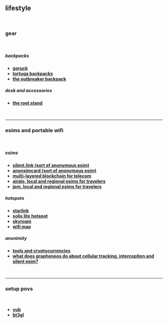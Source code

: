## lifestyle

<br>

### gear

<br>

##### backpacks

* **[goruck](https://www.goruck.com/)**
* **[tortuga backpacks](https://www.tortugabackpacks.com/)**
* **[the outbreaker backpack](https://www.tortugabackpacks.com/products/outbreaker-travel-backpack)**

##### desk and accessories

* **[the root stand](https://www.therooststand.com/)**

<br>

---

### esims and portable wifi 

<br>

##### esims

* **[silent.link (sort of anonymous esim)](https://silent.link/)**
* **[anonsimcard  (sort of anonymous esim)](https://anonsimcard.com/)**
* **[multi-layered blockchain for telecom](https://www.dentnet.io/)**
* **[airalo, local and regional esims for travelers](https://www.airalo.com/)**
* **[jpm, local and regional esims for travelers](https://jmp.chat/sim)**

##### hotspots

* **[starlink](https://www.starlink.com/)**
* **[solis lite hotspot](https://soliswifi.co/products/solis-lite-hotspot)**
* **[skyroam](https://www.skyroam.com/wifi-pricing)**
* **[wifi map](https://www.wifimap.io/)**

##### anonimity

* **[tools and cryptocurrencies](https://github.com/autistic-symposium/autistic-cypherpunk-toolkit/blob/main/cypherlife.md)**
* **[what does grapheneos do about cellular tracking, interception and silent esim?](https://grapheneos.org/faq#cellular-tracking)**

<br>

---

### setup povs

<br>

* **[vub](https://vitalik.eth.limo/general/2022/06/20/backpack.html)**
* **[bt3gl](bt3gl.md)**


